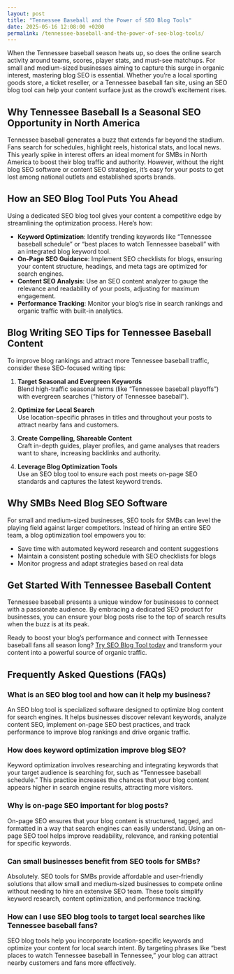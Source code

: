 ```yaml
---
layout: post
title: "Tennessee Baseball and the Power of SEO Blog Tools"
date: 2025-05-16 12:08:00 +0200
permalink: /tennessee-baseball-and-the-power-of-seo-blog-tools/
---
```


When the Tennessee baseball season heats up, so does the online search activity around teams, scores, player stats, and must-see matchups. For small and medium-sized businesses aiming to capture this surge in organic interest, mastering blog SEO is essential. Whether you’re a local sporting goods store, a ticket reseller, or a Tennessee baseball fan site, using an SEO blog tool can help your content surface just as the crowd’s excitement rises.

## Why Tennessee Baseball Is a Seasonal SEO Opportunity in North America

Tennessee baseball generates a buzz that extends far beyond the stadium. Fans search for schedules, highlight reels, historical stats, and local news. This yearly spike in interest offers an ideal moment for SMBs in North America to boost their blog traffic and authority. However, without the right blog SEO software or content SEO strategies, it’s easy for your posts to get lost among national outlets and established sports brands.

## How an SEO Blog Tool Puts You Ahead

Using a dedicated SEO blog tool gives your content a competitive edge by streamlining the optimization process. Here’s how:

- **Keyword Optimization**: Identify trending keywords like “Tennessee baseball schedule” or “best places to watch Tennessee baseball” with an integrated blog keyword tool.
- **On-Page SEO Guidance**: Implement SEO checklists for blogs, ensuring your content structure, headings, and meta tags are optimized for search engines.
- **Content SEO Analysis**: Use an SEO content analyzer to gauge the relevance and readability of your posts, adjusting for maximum engagement.
- **Performance Tracking**: Monitor your blog’s rise in search rankings and organic traffic with built-in analytics.

## Blog Writing SEO Tips for Tennessee Baseball Content

To improve blog rankings and attract more Tennessee baseball traffic, consider these SEO-focused writing tips:

1. **Target Seasonal and Evergreen Keywords**  
   Blend high-traffic seasonal terms (like “Tennessee baseball playoffs”) with evergreen searches (“history of Tennessee baseball”).

2. **Optimize for Local Search**  
   Use location-specific phrases in titles and throughout your posts to attract nearby fans and customers.

3. **Create Compelling, Shareable Content**  
   Craft in-depth guides, player profiles, and game analyses that readers want to share, increasing backlinks and authority.

4. **Leverage Blog Optimization Tools**  
   Use an SEO blog tool to ensure each post meets on-page SEO standards and captures the latest keyword trends.

## Why SMBs Need Blog SEO Software

For small and medium-sized businesses, SEO tools for SMBs can level the playing field against larger competitors. Instead of hiring an entire SEO team, a blog optimization tool empowers you to:

- Save time with automated keyword research and content suggestions
- Maintain a consistent posting schedule with SEO checklists for blogs
- Monitor progress and adapt strategies based on real data

## Get Started With Tennessee Baseball Content

Tennessee baseball presents a unique window for businesses to connect with a passionate audience. By embracing a dedicated SEO product for businesses, you can ensure your blog posts rise to the top of search results when the buzz is at its peak.

Ready to boost your blog’s performance and connect with Tennessee baseball fans all season long? [Try SEO Blog Tool today](https://seoblogtool.com/) and transform your content into a powerful source of organic traffic.

## Frequently Asked Questions (FAQs)

### What is an SEO blog tool and how can it help my business?

An SEO blog tool is specialized software designed to optimize blog content for search engines. It helps businesses discover relevant keywords, analyze content SEO, implement on-page SEO best practices, and track performance to improve blog rankings and drive organic traffic.

### How does keyword optimization improve blog SEO?

Keyword optimization involves researching and integrating keywords that your target audience is searching for, such as “Tennessee baseball schedule.” This practice increases the chances that your blog content appears higher in search engine results, attracting more visitors.

### Why is on-page SEO important for blog posts?

On-page SEO ensures that your blog content is structured, tagged, and formatted in a way that search engines can easily understand. Using an on-page SEO tool helps improve readability, relevance, and ranking potential for specific keywords.

### Can small businesses benefit from SEO tools for SMBs?

Absolutely. SEO tools for SMBs provide affordable and user-friendly solutions that allow small and medium-sized businesses to compete online without needing to hire an extensive SEO team. These tools simplify keyword research, content optimization, and performance tracking.

### How can I use SEO blog tools to target local searches like Tennessee baseball fans?

SEO blog tools help you incorporate location-specific keywords and optimize your content for local search intent. By targeting phrases like “best places to watch Tennessee baseball in Tennessee,” your blog can attract nearby customers and fans more effectively.

<script type="application/ld+json">
{
  "@context": "https://schema.org",
  "@type": "BlogPosting",
  "headline": "Tennessee Baseball and the Power of SEO Blog Tools",
  "description": "Discover how Tennessee baseball season creates a unique SEO opportunity for SMBs and how using an SEO blog tool can boost blog traffic and rankings.",
  "author": {
    "@type": "Person",
    "name": "SEO Blog Tool"
  },
  "publisher": {
    "@type": "Person",
    "name": "SEO Blog Tool"
  },
  "mainEntityOfPage": {
    "@type": "WebPage",
    "@id": "https://seoblogtool.com/blog/tennessee-baseball-seo-blog-tools"
  },
  "url": "https://seoblogtool.com/blog/tennessee-baseball-seo-blog-tools",
  "datePublished": "2024-06-01",
  "dateModified": "2024-06-01",
  "keywords": "SEO blog tool, blog SEO software, keyword optimization, content SEO, on-page SEO tool, blog writing SEO, blog keyword tool, SEO tools for SMBs, SEO checklist for blogs, SEO content analyzer, blog optimization tool, SEO product for businesses, improve blog rankings",
  "inLanguage": "en-US",
  "regionServed": "North America"
}
</script>

<script type="application/ld+json">
{
  "@context": "https://schema.org",
  "@type": "FAQPage",
  "mainEntity": [
    {
      "@type": "Question",
      "name": "What is an SEO blog tool and how can it help my business?",
      "acceptedAnswer": {
        "@type": "Answer",
        "text": "An SEO blog tool is specialized software designed to optimize blog content for search engines. It helps businesses discover relevant keywords, analyze content SEO, implement on-page SEO best practices, and track performance to improve blog rankings and drive organic traffic."
      }
    },
    {
      "@type": "Question",
      "name": "How does keyword optimization improve blog SEO?",
      "acceptedAnswer": {
        "@type": "Answer",
        "text": "Keyword optimization involves researching and integrating keywords that your target audience is searching for, such as “Tennessee baseball schedule.” This practice increases the chances that your blog content appears higher in search engine results, attracting more visitors."
      }
    },
    {
      "@type": "Question",
      "name": "Why is on-page SEO important for blog posts?",
      "acceptedAnswer": {
        "@type": "Answer",
        "text": "On-page SEO ensures that your blog content is structured, tagged, and formatted in a way that search engines can easily understand. Using an on-page SEO tool helps improve readability, relevance, and ranking potential for specific keywords."
      }
    },
    {
      "@type": "Question",
      "name": "Can small businesses benefit from SEO tools for SMBs?",
      "acceptedAnswer": {
        "@type": "Answer",
        "text": "Absolutely. SEO tools for SMBs provide affordable and user-friendly solutions that allow small and medium-sized businesses to compete online without needing to hire an extensive SEO team. These tools simplify keyword research, content optimization, and performance tracking."
      }
    },
    {
      "@type": "Question",
      "name": "How can I use SEO blog tools to target local searches like Tennessee baseball fans?",
      "acceptedAnswer": {
        "@type": "Answer",
        "text": "SEO blog tools help you incorporate location-specific keywords and optimize your content for local search intent. By targeting phrases like “best places to watch Tennessee baseball in Tennessee,” your blog can attract nearby customers and fans more effectively."
      }
    }
  ]
}
</script>